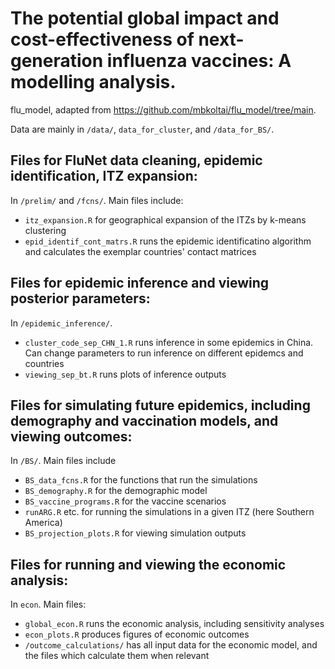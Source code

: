 # The potential global impact and cost-effectiveness of next-generation influenza vaccines: A modelling analysis.

flu_model, adapted from https://github.com/mbkoltai/flu_model/tree/main.

Data are mainly in ``` /data/ ```, ```data_for_cluster```, and ``` /data_for_BS/ ```.

## Files for FluNet data cleaning, epidemic identification, ITZ expansion:

In ```/prelim/``` and ```/fcns/```. Main files include:

- ``` itz_expansion.R ``` for geographical expansion of the ITZs by k-means clustering
- ```epid_identif_cont_matrs.R``` runs the epidemic identificatino algorithm and calculates the exemplar countries' contact matrices

## Files for epidemic inference and viewing posterior parameters:

In ``` /epidemic_inference/ ```. 

- ``` cluster_code_sep_CHN_1.R ``` runs inference in some epidemics in China. Can change parameters to run inference on different epidemcs and countries
- ``` viewing_sep_bt.R ``` runs plots of inference outputs

## Files for simulating future epidemics, including demography and vaccination models, and viewing outcomes:

In ``` /BS/ ```. Main files include 

- ``` BS_data_fcns.R ``` for the functions that run the simulations
- ``` BS_demography.R ``` for the demographic model
- ``` BS_vaccine_programs.R ``` for the vaccine scenarios
- ``` runARG.R ``` etc. for running the simulations in a given ITZ (here Southern America)
- ``` BS_projection_plots.R ``` for viewing simulation outputs

## Files for running and viewing the economic analysis:

In ```econ```. Main files:

- ```global_econ.R``` runs the economic analysis, including sensitivity analyses
- ```econ_plots.R``` produces figures of economic outcomes
- ```/outcome_calculations/``` has all input data for the economic model, and the files which calculate them when relevant

